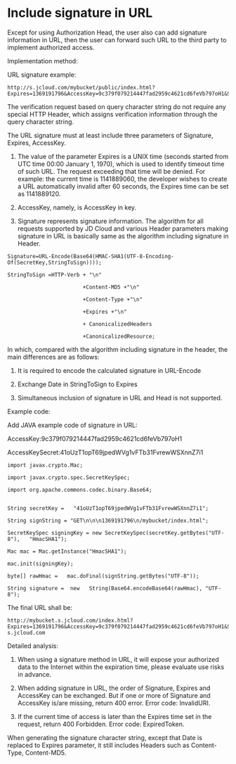 # Include signature in URL

Except for using Authorization Head, the user also can add signature information in URL, then the user can forward such URL to the third party to implement authorized access.

Implementation method:

URL signature example:

```
http://s.jcloud.com/mybucket/public/index.html?Expires=1369191796&AccessKey=9c379f079214447fad2959c4621cd6feVb797oH1&Sigature=tzEQUA%2Bj%2BUHcEp%2FBUMKeMd5bqGc%3D
```
The verification request based on query character string do not require any special HTTP Header, which assigns verification information through the query character string.

The URL signature must at least include three parameters of Signature, Expires, AccessKey.

1. The value of the parameter Expires is a UNIX time (seconds started from UTC time 00:00 January 1, 1970), which is used to identify timeout time of such URL. The request exceeding that time will be denied. For example: the current time is 1141889060, the developer wishes to create a URL automatically invalid after 60 seconds, the Expires time can be set as 1141889120.

2. AccessKey, namely, is AccessKey in key.

3. Signature represents signature information. The algorithm for all requests supported by JD Cloud and various Header parameters making signature in URL is basically same as the algorithm including signature in Header.
```
Signature=URL-Encode(Base64(HMAC-SHA1(UTF-8-Encoding-Of(SecretKey,StringToSign))));

StringToSign =HTTP-Verb + "\n"

                        +Content-MD5 +"\n"

                        +Content-Type +"\n"

                        +Expires +"\n"

                        + CanonicalizedHeaders

                        +CanonicalizedResource;
```

In which, compared with the algorithm including signature in the header, the main differences are as follows:

1. It is required to encode the calculated signature in URL-Encode

2. Exchange Date in StringToSign to Expires

3. Simultaneous inclusion of signature in URL and Head is not supported.

Example code:

Add JAVA example code of signature in URL:

AccessKey:9c379f079214447fad2959c4621cd6feVb797oH1

AccessKeySecret:41oUzT1opT69jpedWVg1vFTb31FvrewWSXnnZ7i1

```
import javax.crypto.Mac;

import javax.crypto.spec.SecretKeySpec;

import org.apache.commons.codec.binary.Base64;


String secretKey =   "41oUzT1opT69jpedWVg1vFTb31FvrewWSXnnZ7i1";

String signString = "GET\n\n\n1369191796\n/mybucket/index.html";

SecretKeySpec signingKey = new SecretKeySpec(secretKey.getBytes("UTF-8"),   "HmacSHA1");

Mac mac = Mac.getInstance("HmacSHA1");

mac.init(signingKey);

byte[] rawHmac =   mac.doFinal(signString.getBytes("UTF-8"));

String signature =  new   String(Base64.encodeBase64(rawHmac), "UTF-8");
```

The final URL shall be:
```
http://mybucket.s.jcloud.com/index.html?Expires=1369191796&AccessKey=9c379f079214447fad2959c4621cd6feVb797oH1&Signature=mBb1uuC3y2GeyeqlW5+gN/tla6s=Host: s.jcloud.com
```

Detailed analysis:

1. When using a signature method in URL, it will expose your authorized data to the Internet within the expiration time, please evaluate use risks in advance.

2. When adding signature in URL, the order of Signature, Expires and AccessKey can be exchanged. But if one or more of Signature and AccessKey is/are missing, return 400 error. Error code: InvalidURI.

3. If the current time of access is later than the Expires time set in the request, return 400 Forbidden. Error code: ExpiredToken.

When generating the signature character string, except that Date is replaced to Expires parameter, it still includes Headers such as Content-Type, Content-MD5.
